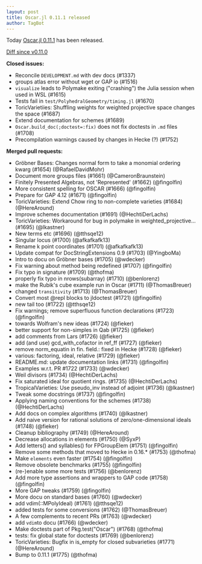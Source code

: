 ```yaml
---
layout: post
title: Oscar.jl 0.11.1 released
author: TagBot
---
```


Today [Oscar.jl 0.11.1](https://github.com/oscar-system/Oscar.jl/releases/tag/v0.11.1) has
been released.

[Diff since v0.11.0](https://github.com/oscar-system/Oscar.jl/compare/v0.11.0...v0.11.1)


**Closed issues:**
- Reconcile `DEVELOPMENT.md` with dev docs (#1337)
- groups atlas error without wget or GAP io (#1516)
- `visualize` leads to Polymake exiting ("crashing") the Julia session when used in WSL (#1615)
- Tests fail in `test/PolyhedralGeometry/timing.jl` (#1670)
- ToricVarietiies: Shuffling weights for weighted projective space changes the space (#1687)
- Extend documentation for schemes (#1689)
- `Oscar.build_doc(;doctest=:fix)` does not fix doctests in `.md` files (#1708)
- Precompilation warnings caused by changes in Hecke (?) (#1752)

**Merged pull requests:**
- Gröbner Bases: Changes normal form to take a monomial ordering kwarg (#1654) (@RafaelDavidMohr)
- Document more groups files (#1661) (@CameronBraunstein)
- Finitely Presented Algebras, not 'Represented' (#1662) (@fingolfin)
- More consistent spelling for OSCAR (#1666) (@fingolfin)
- Prepare for GAP 4.12 (#1671) (@fingolfin)
- ToricVarieties: Extend Chow ring to non-complete varieties (#1684) (@HereAround)
- Improve schemes documentation (#1691) (@HechtiDerLachs)
- ToricVarieties: Workaround for bug in polymake in weighted_projective… (#1695) (@lkastner)
- New terms etc (#1696) (@tthsqe12)
- Singular locus (#1700) (@afkafkafk13)
- Rename k point coordinates (#1701) (@afkafkafk13)
- Update compat for DocStringExtensions 0.9 (#1703) (@YingboMa)
- Intro to docu on Gröbner bases (#1705) (@wdecker)
- Fix warning about method being redefined (#1707) (@fingolfin)
- Fix typo in signature (#1709) (@thofma)
- properly fix typo in nrows(subarray) (#1710) (@benlorenz)
- make the Rubik's cube example run in Oscar (#1711) (@ThomasBreuer)
- changed `transitivity` (#1713) (@ThomasBreuer)
- Convert most @repl blocks to jldoctest (#1721) (@fingolfin)
- new tail too (#1722) (@tthsqe12)
- Fix warnings; remove superfluous function declarations (#1723) (@fingolfin)
- towards Wolfram's new ideas (#1724) (@fieker)
- better support for non-simples in Qab (#1725) (@fieker)
- add comments from Lars (#1726) (@fieker)
- add (and use) gcd_with_cofactor in ref_ff (#1727) (@fieker)
- remove norm_equatin in fin. field.: fixed in Hecke (#1728) (@fieker)
- various: factoring, ideal, relative (#1729) (@fieker)
- README.md: update documentation links (#1731) (@fingolfin)
- Examples w.r.t. PR #1722 (#1733) (@wdecker)
- Weil divisors (#1734) (@HechtiDerLachs)
- Fix saturated ideal for quotient rings. (#1735) (@HechtiDerLachs)
- TropicalVarieties: Use pseudo_inv instead of adjoint (#1736) (@lkastner)
- Tweak some docstrings (#1737) (@fingolfin)
- Applying naming conventions for the schemes (#1738) (@HechtiDerLachs)
- Add docs on complex algorithms (#1740) (@lkastner)
- Add naive version for rational solutions of zero/one-dimensional ideals (#1748) (@fieker)
- Cleanup bibliography (#1749) (@HereAround)
- Decrease allocations in elements (#1750) (@SyxP)
- Add letters() and syllables() for FPGroupElem (#1751) (@fingolfin)
- Remove some methods that moved to Hecke in 0.16.* (#1753) (@thofma)
- Make `elements` even faster (#1754) (@fingolfin)
- Remove obsolete benchmarks (#1755) (@fingolfin)
- (re-)enable some more tests (#1756) (@benlorenz)
- Add more type assertions and wrappers to GAP code (#1758) (@fingolfin)
- More GAP tweaks (#1759) (@fingolfin)
- More docu on standard bases (#1760) (@wdecker)
- add vdim(::MPolyIdeal) (#1761) (@tthsqe12)
- added tests for some conversions (#1762) (@ThomasBreuer)
- A few complements to recent PRs (#1763) (@wdecker)
- add `vdim`to docu (#1766) (@wdecker)
- Make doctests part of Pkg.test("Oscar") (#1768) (@thofma)
- tests: fix global state for doctests (#1769) (@benlorenz)
- ToricVarieties: Bugfix in is_empty for closed subvarieties (#1771) (@HereAround)
- Bump to 0.11.1 (#1775) (@thofma)
